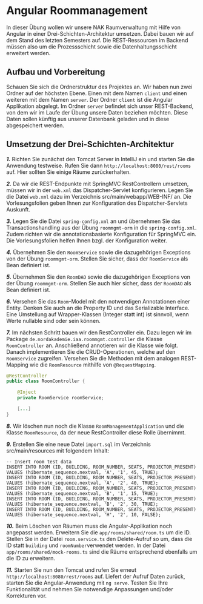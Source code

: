 # Angular Roommanagement

In dieser Übung wollen wir unsere NAK Raumverwaltung mit Hilfe von Angular in einer Drei-Schichten-Architektur umsetzen.
Dabei bauen wir auf dem Stand des letzten Semesters auf. Die REST-Ressourcen im Backend müssen also um die Prozessschicht sowie
die Datenhaltungsschicht erweitert werden.


## Aufbau und Vorbereitung

Schauen Sie sich die Ordnerstruktur des Projektes an. Wir haben nun zwei Ordner auf der höchsten Ebene. Einen mit dem
Namen `client` und einen weiteren mit dem Namen `server`.
Der Ordner `client` ist die Angular Applikation abgelegt. Im Ordner `server` befindet sich unser REST-Backend,
von dem wir im Laufe der Übung
unsere Daten beziehen möchten. Diese Daten sollen künftig aus unserer Datenbank geladen und in diese abgespeichert werden.

## Umsetzung der Drei-Schichten-Architektur

***1.*** Richten Sie zunächst den Tomcat Server in IntelliJ ein und starten Sie die Anwendung testweise.
Rufen Sie dann `http://localhost:8080/rest/rooms` auf. Hier sollten Sie einige Räume zurückerhalten.

***2.*** Da wir die REST-Endpunkte mit SpringMVC RestControllern umsetzen, müssen wir in der `web.xml` das
Dispatcher-Servlet konfigurieren. Legen Sie die Datei `web.xml` dazu im Verzeichnis
src/main/webapp/WEB-INF/ an. Die Vorlesungsfolien geben Ihnen zur Konfiguration des Dispatcher-Servlets Auskunft.

***3.*** Legen Sie die Datei `spring-config.xml` an und übernehmen Sie das Transactionshandling aus der Übung
`roommgmt-orm` in die `spring-config.xml`. Zudem richten wir die annotationsbasierte Konfiguration für SpringMVC
ein. Die Vorlesungsfolien helfen Ihnen bzgl. der Konfiguration weiter.

***4.*** Übernehmen Sie den `RoomService` sowie die dazugehörigen Exceptions von der Übung `roommgmt-orm`. Stellen Sie sicher,
dass der `RoomService` als Bean definiert ist.

***5.*** Übernehmen Sie den `RoomDAO` sowie die dazugehörigen Exceptions von der Übung `roommgmt-orm`. Stellen Sie auch hier sicher,
dass der `RoomDAO` als Bean definiert ist.

***6.*** Versehen Sie das `Room`-Model mit den notwendigen Annotationen einer Entity. Denken Sie auch an die Property ID
und das Serializable Interface. Eine Umstellung auf Wrapper-Klassen (Integer statt int) ist sinnvoll,
wenn Werte nullable sind oder sein können.

***7.*** Im nächsten Schritt bauen wir den RestController ein. Dazu legen wir im Package `de.nordakademie.iaa.roommgmt.controller`
die Klasse `RoomController` an.
Anschließend annotieren wir die Klasse wie folgt. Danach implementieren Sie die CRUD-Operationen, welche auf den `RoomService`
zugreifen. Versehen Sie die Methoden mit dem analogen REST-Mapping wie die `RoomResource` mithilfe von `@RequestMapping`.

```java
@RestController
public class RoomController {

    @Inject
    private RoomService roomService;

    [...]
}
```

***8.*** Wir löschen nun noch die Klasse `RoomManagementApplication` und die Klasse `RoomResource`, da der neue RestController
diese Rolle übernimmt.

***9.*** Erstellen Sie eine neue Datei `import.sql` im Verzeichnis src/main/resources mit folgendem Inhalt:

 ```
-- Insert room test data
INSERT INTO ROOM (ID, BUILDING, ROOM_NUMBER, SEATS, PROJECTOR_PRESENT) VALUES (hibernate_sequence.nextval, 'A', '1', 45, TRUE);
INSERT INTO ROOM (ID, BUILDING, ROOM_NUMBER, SEATS, PROJECTOR_PRESENT) VALUES (hibernate_sequence.nextval, 'A', '2', 40, TRUE);
INSERT INTO ROOM (ID, BUILDING, ROOM_NUMBER, SEATS, PROJECTOR_PRESENT) VALUES (hibernate_sequence.nextval, 'B', '1', 15, TRUE);
INSERT INTO ROOM (ID, BUILDING, ROOM_NUMBER, SEATS, PROJECTOR_PRESENT) VALUES (hibernate_sequence.nextval, 'B', '2', 30, TRUE);
INSERT INTO ROOM (ID, BUILDING, ROOM_NUMBER, SEATS, PROJECTOR_PRESENT) VALUES (hibernate_sequence.nextval, 'H', '2', 10, FALSE);
 ```

***10.*** Beim Löschen von Räumen muss die Angular-Applikation noch angepasst werden.
Erweitern Sie die `app/rooms/shared/room.ts` um die ID. Stellen Sie in der Datei `room.service.ts` den Delete-Aufruf so um,
dass die ID statt `building` und `roomNumber`verwendet werden. In der Datei `app/rooms/shared/mock-rooms.ts` sind die
Räume entsprechend ebenfalls um die ID zu erweitern.

***11.*** Starten Sie nun den Tomcat und rufen Sie erneut `http://localhost:8080/rest/rooms` auf. Liefert der
Aufruf Daten zurück, starten Sie die Angular-Anwendung mit `ng serve`. Testen Sie Ihre Funktionalität und
nehmen Sie notwendige Anpassungen und/oder Korrekturen vor.
